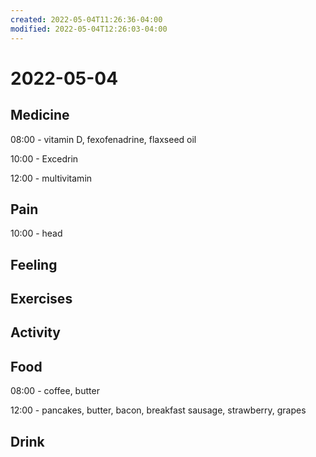 ```yaml
---
created: 2022-05-04T11:26:36-04:00
modified: 2022-05-04T12:26:03-04:00
---
```


# 2022-05-04

## Medicine

08:00 - vitamin D, fexofenadrine, flaxseed oil

10:00 - Excedrin

12:00 - multivitamin


## Pain

10:00 - head


## Feeling


## Exercises


## Activity


## Food

08:00 - coffee, butter

12:00 - pancakes, butter, bacon, breakfast sausage, strawberry, grapes


## Drink
